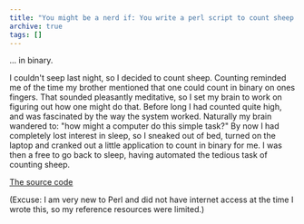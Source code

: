 ```yaml
---
title: "You might be a nerd if: You write a perl script to count sheep for you..."
archive: true
tags: []
---
```


... in binary.

I couldn't seep last night, so I decided to count sheep. Counting reminded me
of the time my brother mentioned that one could count in binary on ones
fingers. That sounded pleasantly meditative, so I set my brain to work on
figuring out how one might do that. Before long I had counted quite high, and
was fascinated by the way the system worked. Naturally my brain wandered to:
"how might a computer do this simple task?" By now I had completely lost
interest in sleep, so I sneaked out of bed, turned on the laptop and cranked
out a little application to count in binary for me. I was then a free to go
back to sleep, having automated the tedious task of counting sheep.

[The source code](https://gist.github.com/4093068)

(Excuse: I am very new to Perl and did not have internet access at the time
I wrote this, so my reference resources were limited.)
